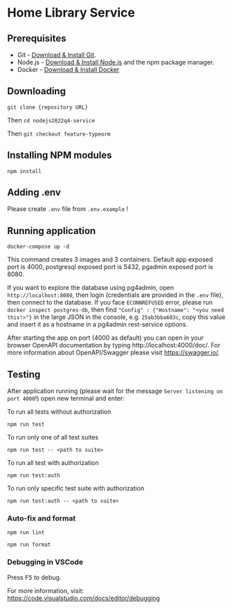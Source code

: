 # Home Library Service

## Prerequisites

- Git - [Download & Install Git](https://git-scm.com/downloads).
- Node.js - [Download & Install Node.js](https://nodejs.org/en/download/) and the npm package manager.
- Docker - [Download & Install Docker](https://www.docker.com/)

## Downloading

```
git clone {repository URL}
```

Then `cd nodejs2022q4-service`

Then `git checkout feature-typeorm`

## Installing NPM modules

```
npm install
```

## Adding .env

Please create `.env` file from `.env.example` !

## Running application

```
docker-compose up -d
```

This command creates 3 images and 3 containers. Default app exposed port is 4000, postgresql exposed port is 5432, pgadmin exposed port is 8080.

If you want to explore the database using pg4admin, open `http://localhost:8080`, then login (credentials are provided in the `.env` file), then connect to the database. If you face `ECONNREFUSED` error, please run `docker inspect postgres-db`, then find `"Config" : {"Hostname": "<you need this!>"}` in the large JSON in the console, e.g. `25ab3bba603c`, copy this value and insert it as a hostname in a pg4admin rest-service options.

After starting the app on port (4000 as default) you can open
in your browser OpenAPI documentation by typing http://localhost:4000/doc/.
For more information about OpenAPI/Swagger please visit https://swagger.io/.

## Testing

After application running (please wait for the message `Server listening on port 4000`!) open new terminal and enter:

To run all tests without authorization

```
npm run test
```

To run only one of all test suites

```
npm run test -- <path to suite>
```

To run all test with authorization

```
npm run test:auth
```

To run only specific test suite with authorization

```
npm run test:auth -- <path to suite>
```

### Auto-fix and format

```
npm run lint
```

```
npm run format
```

### Debugging in VSCode

Press <kbd>F5</kbd> to debug.

For more information, visit: https://code.visualstudio.com/docs/editor/debugging
